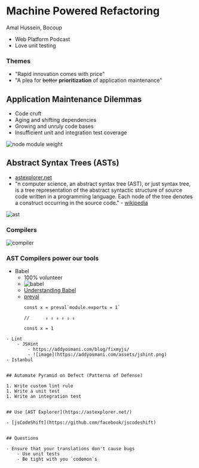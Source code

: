 # Machine Powered Refactoring

Amal Hussein, Bocoup

- Web Platform Podcast
- Love unit testing

### Themes

- "Rapid innovation comes with price"
- "A plea for ~~better~~ **prioritization** of application maintenance"


## Application Maintenance Dilemmas

- Code cruft
- Aging and shifting dependencies
- Growing and unruly code bases
- Insufficient unit and integration test coverage

![node module weight](https://i.redd.it/tfugj4n3l6ez.png)



## Abstract Syntax Trees (ASTs)

- [astexplorer.net](astexplorer.net)
- "n computer science, an abstract syntax tree (AST), or just syntax tree, is a tree representation of the abstract syntactic structure of source code written in a programming language. Each node of the tree denotes a construct occurring in the source code." - [wikipedia](https://en.wikipedia.org/wiki/Abstract_syntax_tree)

![ast](https://slideplayer.com/slide/5087012/16/images/2/Abstract+Syntax+Tree+%2B+%2A+if-statement+if-statement+can+become+IF+cond.jpg)

### Compilers

![compiler](http://creativejs.com/wp-content/uploads/2013/05/Compiler-architecture.png)

### AST Compilers power our tools

- Babel
    - 100% volunteer
    - ![babel](https://dab1nmslvvntp.cloudfront.net/wp-content/uploads/2016/04/1459949808babel.png)
    - [Understanding Babel](https://www.sitepoint.com/understanding-asts-building-babel-plugin/)
    - [preval](https://github.com/kentcdodds/babel-plugin-preval)
        ```
        const x = preval`module.exports = 1`

        //      ↓ ↓ ↓ ↓ ↓ ↓

        const x = 1
```
- Lint
    - JSHint
        - https://addyosmani.com/blog/fixmyjs/
        - ![image](https://addyosmani.com/assets/jshint.png)
- Istanbul


## Automate Pyramid on Defect (Patterns of Defense)

1. Write custom lint rule
1. Write a unit test
1. Write an integration test


## Use [AST Explorer](https://astexplorer.net/)

- [jsCodeShift](https://github.com/facebook/jscodeshift)


## Questions

- Ensure that your translations don't cause bugs
    - Use unit tests
    - Be tight with you `codemon`s
